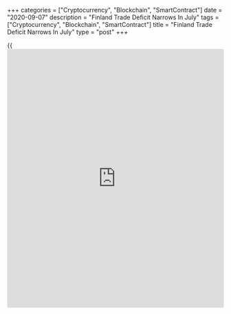 +++
categories = ["Cryptocurrency", "Blockchain", "SmartContract"]
date = "2020-09-07"
description = "Finland Trade Deficit Narrows In July"
tags = ["Cryptocurrency", "Blockchain", "SmartContract"]
title = "Finland Trade Deficit Narrows In July"
type = "post"
+++

{{<iframe id="large-banner" src="https://www.bounty.group/#slide=15.0" width="100%" height="600" scrolling="no" style="border: 0px solid rgb(216, 221, 230); border-radius: 3px;">}}

Finland's trade deficit decreased in July amid declines in both exports
and imports, preliminary figures from the Finnish Customs showed on
Monday.

The trade deficit of EUR 440 million in July from EUR 498 million in the
same month last year. In June, the trade deficit was EUR 220 million.

Exports declined 13.8 percent year-on-year in July and imports fell 13.6
percent.

Shipments to the EU countries decreased 9.8 percent in July and imports
from them fell 12.2 percent. Shipments to countries outside the EU
decreased 18.0 percent and imports from those countries declined 15.3
percent.

For the January-July period, the trade deficit was EUR 2.1 billion
compared to a EUR 507 million shortfall registered a year ago. Exports
declined 16.8 percent and imports decreased 12.3 percent.

For comments and feedback [contact](https://www.playgroundfx.com/contact/): editorial@rtt[news](https://www.letsplayfx.com/blog/forex-news-website/).com

[Economic News][1]

 **What parts of the world are seeing the best (and worst) economic
performances lately? Click[here][2] to check out our [Econ Scorecard][2]
and find out! See up-to-the-moment [ranking](https://www.playgroundfx.com/blog/crypto-exchange-ranking/)s for the best and worst
performers in [GDP][2], [unemployment rate][3], [inflation][4] and much
more.**

   1. www.rtt[news](https://www.letsplayfx.com/blog/forex-news-website/).com/Content/EconomicNews.aspx
   2. www.rtt[news](https://www.letsplayfx.com/blog/forex-news-website/).com/economic-scorecard/world-rank/GDP/highest-performance.aspx
   3. www.rtt[news](https://www.letsplayfx.com/blog/forex-news-website/).com/economic-scorecard/world-rank/unemployment-rate/lowest-performance.aspx
   4. www.rtt[news](https://www.letsplayfx.com/blog/forex-news-website/).com/economic-scorecard/world-rank/CPI/highest-performance.aspx